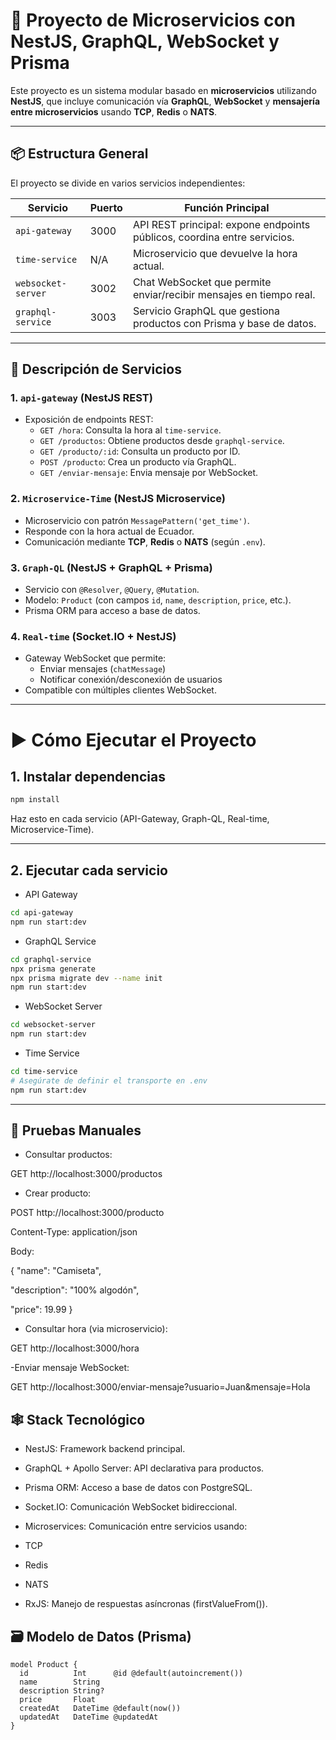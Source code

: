 # 🧩 Proyecto de Microservicios con NestJS, GraphQL, WebSocket y Prisma

Este proyecto es un sistema modular basado en **microservicios** utilizando **NestJS**, que incluye comunicación vía **GraphQL**, **WebSocket** y **mensajería entre microservicios** usando **TCP**, **Redis** o **NATS**.

---

## 📦 Estructura General

El proyecto se divide en varios servicios independientes:

| Servicio            | Puerto | Función Principal                                                                 |
|---------------------|--------|-----------------------------------------------------------------------------------|
| `api-gateway`       | 3000   | API REST principal: expone endpoints públicos, coordina entre servicios.         |
| `time-service`      | N/A    | Microservicio que devuelve la hora actual.                                       |
| `websocket-server`  | 3002   | Chat WebSocket que permite enviar/recibir mensajes en tiempo real.               |
| `graphql-service`   | 3003   | Servicio GraphQL que gestiona productos con Prisma y base de datos.              |

---

## 🧠 Descripción de Servicios

### 1. `api-gateway` (NestJS REST)

- Exposición de endpoints REST:
  - `GET /hora`: Consulta la hora al `time-service`.
  - `GET /productos`: Obtiene productos desde `graphql-service`.
  - `GET /producto/:id`: Consulta un producto por ID.
  - `POST /producto`: Crea un producto vía GraphQL.
  - `GET /enviar-mensaje`: Envia mensaje por WebSocket.

### 2. `Microservice-Time` (NestJS Microservice)

- Microservicio con patrón `MessagePattern('get_time')`.
- Responde con la hora actual de Ecuador.
- Comunicación mediante **TCP**, **Redis** o **NATS** (según `.env`).

### 3. `Graph-QL` (NestJS + GraphQL + Prisma)

- Servicio con `@Resolver`, `@Query`, `@Mutation`.
- Modelo: `Product` (con campos `id`, `name`, `description`, `price`, etc.).
- Prisma ORM para acceso a base de datos.

### 4. `Real-time` (Socket.IO + NestJS)

- Gateway WebSocket que permite:
  - Enviar mensajes (`chatMessage`)
  - Notificar conexión/desconexión de usuarios
- Compatible con múltiples clientes WebSocket.

---

# ▶️ Cómo Ejecutar el Proyecto

## 1. Instalar dependencias
```bash
npm install
```
Haz esto en cada servicio (API-Gateway, Graph-QL, Real-time, Microservice-Time).

---

## 2. Ejecutar cada servicio
- API Gateway
```bash
cd api-gateway
npm run start:dev
```

- GraphQL Service
```bash
cd graphql-service
npx prisma generate
npx prisma migrate dev --name init
npm run start:dev
```

- WebSocket Server
```bash
cd websocket-server
npm run start:dev
```

- Time Service 
```bash
cd time-service
# Asegúrate de definir el transporte en .env
npm run start:dev
```

---

## 🧪 Pruebas Manuales
- Consultar productos:

GET http://localhost:3000/productos

- Crear producto:

POST http://localhost:3000/producto

Content-Type: application/json

Body:

{
  "name": "Camiseta",
  
  "description": "100% algodón",
  
  "price": 19.99
}
- Consultar hora (via microservicio):

GET http://localhost:3000/hora

-Enviar mensaje WebSocket:

GET http://localhost:3000/enviar-mensaje?usuario=Juan&mensaje=Hola

## 🕸️ Stack Tecnológico
- NestJS: Framework backend principal.

- GraphQL + Apollo Server: API declarativa para productos.

- Prisma ORM: Acceso a base de datos con PostgreSQL.

- Socket.IO: Comunicación WebSocket bidireccional.

- Microservices: Comunicación entre servicios usando:

- TCP

- Redis

- NATS

- RxJS: Manejo de respuestas asíncronas (firstValueFrom()).

## 🗃️ Modelo de Datos (Prisma)
```prisma
model Product {
  id          Int      @id @default(autoincrement())
  name        String
  description String?
  price       Float
  createdAt   DateTime @default(now())
  updatedAt   DateTime @updatedAt
}
```              